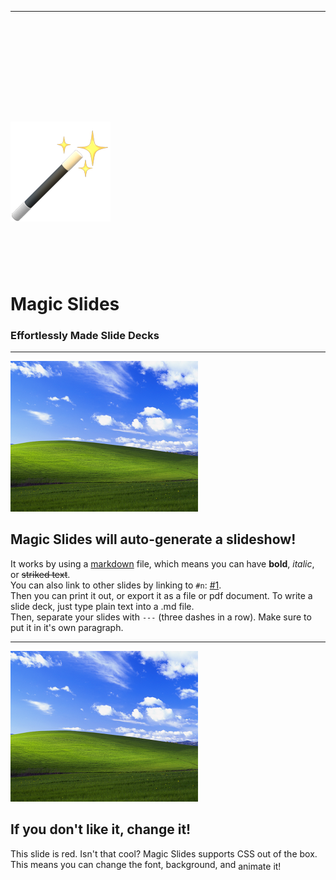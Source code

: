 <style>
	.big {
		font-size: 9em;
	}
</style>

---

<h1 class='big'> <img src="magic-wand.png" /></h1>

# Magic Slides

### Effortlessly Made Slide Decks

---

![column left](windows-xp.png)

## Magic Slides will auto-generate a slideshow!

It works by using a [markdown](https://markdownguide.org/basic-syntax) file, which means you can have **bold**, _italic_, or ~~striked text~~.  
You can also link to other slides by linking to `#n`: [#1](#1).  
Then you can print it out, or export it as a file or pdf document. To write a slide deck, just type plain text into a .md file.  
Then, separate your slides with `---` (three dashes in a row). Make sure to put it in it's own paragraph.

---

<style>
	.slide {
		background: #ff6640;
		color: white;
		box-shadow: 0 0 8px 4px rgba(90, 35, 35, 0.146);
	}

	.animated {
		animation: 1s ease-in-out infinite bounce;
		display: inline-block;
	}

	@keyframes bounce {
		from {
			translate: 0 3px
		}
		50% {
			translate: 0 -3px;
		}
		to {
			translate: 0 3px
		}
	}
</style>

![column right](windows-xp.png)

## If you don't like it, change it!

This slide is red. Isn't that cool? Magic Slides supports CSS out of the box. This means you can change the font, background, and <span class="animated">animate it!</span>
